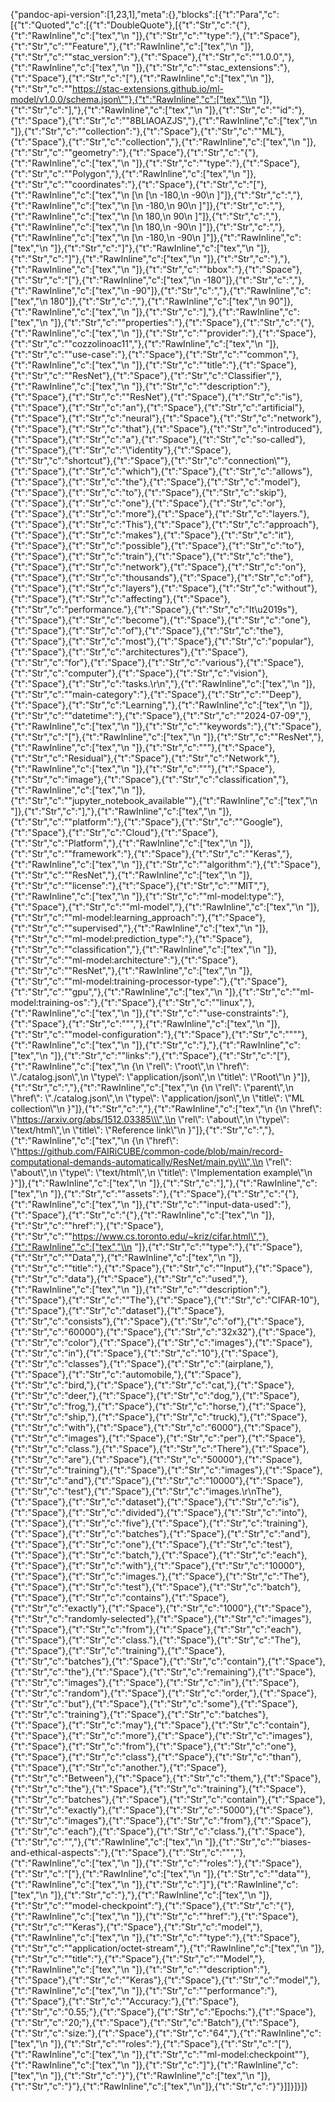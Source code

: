 {"pandoc-api-version":[1,23,1],"meta":{},"blocks":[{"t":"Para","c":[{"t":"Quoted","c":[{"t":"DoubleQuote"},[{"t":"Str","c":"{"},{"t":"RawInline","c":["tex","\\n    "]},{"t":"Str","c":"\"type\":"},{"t":"Space"},{"t":"Str","c":"\"Feature\","},{"t":"RawInline","c":["tex","\\n    "]},{"t":"Str","c":"\"stac_version\":"},{"t":"Space"},{"t":"Str","c":"\"1.0.0\","},{"t":"RawInline","c":["tex","\\n    "]},{"t":"Str","c":"\"stac_extensions\":"},{"t":"Space"},{"t":"Str","c":"["},{"t":"RawInline","c":["tex","\\n        "]},{"t":"Str","c":"\"https://stac-extensions.github.io/ml-model/v1.0.0/schema.json\""},{"t":"RawInline","c":["tex","\\n    "]},{"t":"Str","c":"],"},{"t":"RawInline","c":["tex","\\n    "]},{"t":"Str","c":"\"id\":"},{"t":"Space"},{"t":"Str","c":"\"8BLIAOAZJS\","},{"t":"RawInline","c":["tex","\\n    "]},{"t":"Str","c":"\"collection\":"},{"t":"Space"},{"t":"Str","c":"\"ML"},{"t":"Space"},{"t":"Str","c":"collection\","},{"t":"RawInline","c":["tex","\\n    "]},{"t":"Str","c":"\"geometry\":"},{"t":"Space"},{"t":"Str","c":"{"},{"t":"RawInline","c":["tex","\\n        "]},{"t":"Str","c":"\"type\":"},{"t":"Space"},{"t":"Str","c":"\"Polygon\","},{"t":"RawInline","c":["tex","\\n        "]},{"t":"Str","c":"\"coordinates\":"},{"t":"Space"},{"t":"Str","c":"["},{"t":"RawInline","c":["tex","\\n            [\\n                [\\n                    -180,\\n                    -90\\n                ]"]},{"t":"Str","c":","},{"t":"RawInline","c":["tex","\\n                [\\n                    -180,\\n                    90\\n                ]"]},{"t":"Str","c":","},{"t":"RawInline","c":["tex","\\n                [\\n                    180,\\n                    90\\n                ]"]},{"t":"Str","c":","},{"t":"RawInline","c":["tex","\\n                [\\n                    180,\\n                    -90\\n                ]"]},{"t":"Str","c":","},{"t":"RawInline","c":["tex","\\n                [\\n                    -180,\\n                    -90\\n                ]"]},{"t":"RawInline","c":["tex","\\n            "]},{"t":"Str","c":"]"},{"t":"RawInline","c":["tex","\\n        "]},{"t":"Str","c":"]"},{"t":"RawInline","c":["tex","\\n    "]},{"t":"Str","c":"},"},{"t":"RawInline","c":["tex","\\n    "]},{"t":"Str","c":"\"bbox\":"},{"t":"Space"},{"t":"Str","c":"["},{"t":"RawInline","c":["tex","\\n        -180"]},{"t":"Str","c":","},{"t":"RawInline","c":["tex","\\n        -90"]},{"t":"Str","c":","},{"t":"RawInline","c":["tex","\\n        180"]},{"t":"Str","c":","},{"t":"RawInline","c":["tex","\\n        90"]},{"t":"RawInline","c":["tex","\\n    "]},{"t":"Str","c":"],"},{"t":"RawInline","c":["tex","\\n    "]},{"t":"Str","c":"\"properties\":"},{"t":"Space"},{"t":"Str","c":"{"},{"t":"RawInline","c":["tex","\\n        "]},{"t":"Str","c":"\"provider\":"},{"t":"Space"},{"t":"Str","c":"\"cozzolinoac11\","},{"t":"RawInline","c":["tex","\\n        "]},{"t":"Str","c":"\"use-case\":"},{"t":"Space"},{"t":"Str","c":"\"common\","},{"t":"RawInline","c":["tex","\\n        "]},{"t":"Str","c":"\"title\":"},{"t":"Space"},{"t":"Str","c":"\"ResNet"},{"t":"Space"},{"t":"Str","c":"Classifier\","},{"t":"RawInline","c":["tex","\\n        "]},{"t":"Str","c":"\"description\":"},{"t":"Space"},{"t":"Str","c":"\"ResNet"},{"t":"Space"},{"t":"Str","c":"is"},{"t":"Space"},{"t":"Str","c":"an"},{"t":"Space"},{"t":"Str","c":"artificial"},{"t":"Space"},{"t":"Str","c":"neural"},{"t":"Space"},{"t":"Str","c":"network"},{"t":"Space"},{"t":"Str","c":"that"},{"t":"Space"},{"t":"Str","c":"introduced"},{"t":"Space"},{"t":"Str","c":"a"},{"t":"Space"},{"t":"Str","c":"so-called"},{"t":"Space"},{"t":"Str","c":"\\\"identity"},{"t":"Space"},{"t":"Str","c":"shortcut"},{"t":"Space"},{"t":"Str","c":"connection\\\""},{"t":"Space"},{"t":"Str","c":"which"},{"t":"Space"},{"t":"Str","c":"allows"},{"t":"Space"},{"t":"Str","c":"the"},{"t":"Space"},{"t":"Str","c":"model"},{"t":"Space"},{"t":"Str","c":"to"},{"t":"Space"},{"t":"Str","c":"skip"},{"t":"Space"},{"t":"Str","c":"one"},{"t":"Space"},{"t":"Str","c":"or"},{"t":"Space"},{"t":"Str","c":"more"},{"t":"Space"},{"t":"Str","c":"layers."},{"t":"Space"},{"t":"Str","c":"This"},{"t":"Space"},{"t":"Str","c":"approach"},{"t":"Space"},{"t":"Str","c":"makes"},{"t":"Space"},{"t":"Str","c":"it"},{"t":"Space"},{"t":"Str","c":"possible"},{"t":"Space"},{"t":"Str","c":"to"},{"t":"Space"},{"t":"Str","c":"train"},{"t":"Space"},{"t":"Str","c":"the"},{"t":"Space"},{"t":"Str","c":"network"},{"t":"Space"},{"t":"Str","c":"on"},{"t":"Space"},{"t":"Str","c":"thousands"},{"t":"Space"},{"t":"Str","c":"of"},{"t":"Space"},{"t":"Str","c":"layers"},{"t":"Space"},{"t":"Str","c":"without"},{"t":"Space"},{"t":"Str","c":"affecting"},{"t":"Space"},{"t":"Str","c":"performance."},{"t":"Space"},{"t":"Str","c":"It\\u2019s"},{"t":"Space"},{"t":"Str","c":"become"},{"t":"Space"},{"t":"Str","c":"one"},{"t":"Space"},{"t":"Str","c":"of"},{"t":"Space"},{"t":"Str","c":"the"},{"t":"Space"},{"t":"Str","c":"most"},{"t":"Space"},{"t":"Str","c":"popular"},{"t":"Space"},{"t":"Str","c":"architectures"},{"t":"Space"},{"t":"Str","c":"for"},{"t":"Space"},{"t":"Str","c":"various"},{"t":"Space"},{"t":"Str","c":"computer"},{"t":"Space"},{"t":"Str","c":"vision"},{"t":"Space"},{"t":"Str","c":"tasks.\\r\\n\","},{"t":"RawInline","c":["tex","\\n        "]},{"t":"Str","c":"\"main-category\":"},{"t":"Space"},{"t":"Str","c":"\"Deep"},{"t":"Space"},{"t":"Str","c":"Learning\","},{"t":"RawInline","c":["tex","\\n        "]},{"t":"Str","c":"\"datetime\":"},{"t":"Space"},{"t":"Str","c":"\"2024-07-09\","},{"t":"RawInline","c":["tex","\\n        "]},{"t":"Str","c":"\"keywords\":"},{"t":"Space"},{"t":"Str","c":"["},{"t":"RawInline","c":["tex","\\n            "]},{"t":"Str","c":"\"ResNet\","},{"t":"RawInline","c":["tex","\\n            "]},{"t":"Str","c":"\""},{"t":"Space"},{"t":"Str","c":"Residual"},{"t":"Space"},{"t":"Str","c":"Network\","},{"t":"RawInline","c":["tex","\\n            "]},{"t":"Str","c":"\""},{"t":"Space"},{"t":"Str","c":"image"},{"t":"Space"},{"t":"Str","c":"classification\","},{"t":"RawInline","c":["tex","\\n            "]},{"t":"Str","c":"\"jupyter_notebook_available\""},{"t":"RawInline","c":["tex","\\n        "]},{"t":"Str","c":"],"},{"t":"RawInline","c":["tex","\\n        "]},{"t":"Str","c":"\"platform\":"},{"t":"Space"},{"t":"Str","c":"\"Google"},{"t":"Space"},{"t":"Str","c":"Cloud"},{"t":"Space"},{"t":"Str","c":"Platform\","},{"t":"RawInline","c":["tex","\\n        "]},{"t":"Str","c":"\"framework\":"},{"t":"Space"},{"t":"Str","c":"\"Keras\","},{"t":"RawInline","c":["tex","\\n        "]},{"t":"Str","c":"\"algorithm\":"},{"t":"Space"},{"t":"Str","c":"\"ResNet\","},{"t":"RawInline","c":["tex","\\n        "]},{"t":"Str","c":"\"license\":"},{"t":"Space"},{"t":"Str","c":"\"MIT\","},{"t":"RawInline","c":["tex","\\n        "]},{"t":"Str","c":"\"ml-model:type\":"},{"t":"Space"},{"t":"Str","c":"\"ml-model\","},{"t":"RawInline","c":["tex","\\n        "]},{"t":"Str","c":"\"ml-model:learning_approach\":"},{"t":"Space"},{"t":"Str","c":"\"supervised\","},{"t":"RawInline","c":["tex","\\n        "]},{"t":"Str","c":"\"ml-model:prediction_type\":"},{"t":"Space"},{"t":"Str","c":"\"classification\","},{"t":"RawInline","c":["tex","\\n        "]},{"t":"Str","c":"\"ml-model:architecture\":"},{"t":"Space"},{"t":"Str","c":"\"ResNet\","},{"t":"RawInline","c":["tex","\\n        "]},{"t":"Str","c":"\"ml-model:training-processor-type\":"},{"t":"Space"},{"t":"Str","c":"\"gpu\","},{"t":"RawInline","c":["tex","\\n        "]},{"t":"Str","c":"\"ml-model:training-os\":"},{"t":"Space"},{"t":"Str","c":"\"linux\","},{"t":"RawInline","c":["tex","\\n        "]},{"t":"Str","c":"\"use-constraints\":"},{"t":"Space"},{"t":"Str","c":"\"\","},{"t":"RawInline","c":["tex","\\n        "]},{"t":"Str","c":"\"model-configuration\":"},{"t":"Space"},{"t":"Str","c":"\"\""},{"t":"RawInline","c":["tex","\\n    "]},{"t":"Str","c":"},"},{"t":"RawInline","c":["tex","\\n    "]},{"t":"Str","c":"\"links\":"},{"t":"Space"},{"t":"Str","c":"["},{"t":"RawInline","c":["tex","\\n        {\\n            \\\"rel\\\": \\\"root\\\",\\n            \\\"href\\\": \\\"./catalog.json\\\",\\n            \\\"type\\\": \\\"application/json\\\",\\n            \\\"title\\\": \\\"Root\\\"\\n        }"]},{"t":"Str","c":","},{"t":"RawInline","c":["tex","\\n        {\\n            \\\"rel\\\": \\\"parent\\\",\\n            \\\"href\\\": \\\"./catalog.json\\\",\\n            \\\"type\\\": \\\"application/json\\\",\\n            \\\"title\\\": \\\"ML collection\\\"\\n        }"]},{"t":"Str","c":","},{"t":"RawInline","c":["tex","\\n        {\\n            \\\"href\\\": \\\"https://arxiv.org/abs/1512.03385\\\",\\n            \\\"rel\\\": \\\"about\\\",\\n            \\\"type\\\": \\\"text/html\\\",\\n            \\\"title\\\": \\\"Reference link\\\"\\n        }"]},{"t":"Str","c":","},{"t":"RawInline","c":["tex","\\n        {\\n            \\\"href\\\": \\\"https://github.com/FAIRiCUBE/common-code/blob/main/record-computational-demands-automatically/ResNet/main.py\\\",\\n            \\\"rel\\\": \\\"about\\\",\\n            \\\"type\\\": \\\"text/html\\\",\\n            \\\"title\\\": \\\"Implementation example\\\"\\n        }"]},{"t":"RawInline","c":["tex","\\n    "]},{"t":"Str","c":"],"},{"t":"RawInline","c":["tex","\\n    "]},{"t":"Str","c":"\"assets\":"},{"t":"Space"},{"t":"Str","c":"{"},{"t":"RawInline","c":["tex","\\n        "]},{"t":"Str","c":"\"input-data-used\":"},{"t":"Space"},{"t":"Str","c":"{"},{"t":"RawInline","c":["tex","\\n            "]},{"t":"Str","c":"\"href\":"},{"t":"Space"},{"t":"Str","c":"\"https://www.cs.toronto.edu/~kriz/cifar.html\","},{"t":"RawInline","c":["tex","\\n            "]},{"t":"Str","c":"\"type\":"},{"t":"Space"},{"t":"Str","c":"\"Data\","},{"t":"RawInline","c":["tex","\\n            "]},{"t":"Str","c":"\"title\":"},{"t":"Space"},{"t":"Str","c":"\"Input"},{"t":"Space"},{"t":"Str","c":"data"},{"t":"Space"},{"t":"Str","c":"used\","},{"t":"RawInline","c":["tex","\\n            "]},{"t":"Str","c":"\"description\":"},{"t":"Space"},{"t":"Str","c":"\"The"},{"t":"Space"},{"t":"Str","c":"CIFAR-10"},{"t":"Space"},{"t":"Str","c":"dataset"},{"t":"Space"},{"t":"Str","c":"consists"},{"t":"Space"},{"t":"Str","c":"of"},{"t":"Space"},{"t":"Str","c":"60000"},{"t":"Space"},{"t":"Str","c":"32x32"},{"t":"Space"},{"t":"Str","c":"color"},{"t":"Space"},{"t":"Str","c":"images"},{"t":"Space"},{"t":"Str","c":"in"},{"t":"Space"},{"t":"Str","c":"10"},{"t":"Space"},{"t":"Str","c":"classes"},{"t":"Space"},{"t":"Str","c":"(airplane,"},{"t":"Space"},{"t":"Str","c":"automobile,"},{"t":"Space"},{"t":"Str","c":"bird,"},{"t":"Space"},{"t":"Str","c":"cat,"},{"t":"Space"},{"t":"Str","c":"deer,"},{"t":"Space"},{"t":"Str","c":"dog,"},{"t":"Space"},{"t":"Str","c":"frog,"},{"t":"Space"},{"t":"Str","c":"horse,"},{"t":"Space"},{"t":"Str","c":"ship,"},{"t":"Space"},{"t":"Str","c":"truck),"},{"t":"Space"},{"t":"Str","c":"with"},{"t":"Space"},{"t":"Str","c":"6000"},{"t":"Space"},{"t":"Str","c":"images"},{"t":"Space"},{"t":"Str","c":"per"},{"t":"Space"},{"t":"Str","c":"class."},{"t":"Space"},{"t":"Str","c":"There"},{"t":"Space"},{"t":"Str","c":"are"},{"t":"Space"},{"t":"Str","c":"50000"},{"t":"Space"},{"t":"Str","c":"training"},{"t":"Space"},{"t":"Str","c":"images"},{"t":"Space"},{"t":"Str","c":"and"},{"t":"Space"},{"t":"Str","c":"10000"},{"t":"Space"},{"t":"Str","c":"test"},{"t":"Space"},{"t":"Str","c":"images.\\r\\nThe"},{"t":"Space"},{"t":"Str","c":"dataset"},{"t":"Space"},{"t":"Str","c":"is"},{"t":"Space"},{"t":"Str","c":"divided"},{"t":"Space"},{"t":"Str","c":"into"},{"t":"Space"},{"t":"Str","c":"five"},{"t":"Space"},{"t":"Str","c":"training"},{"t":"Space"},{"t":"Str","c":"batches"},{"t":"Space"},{"t":"Str","c":"and"},{"t":"Space"},{"t":"Str","c":"one"},{"t":"Space"},{"t":"Str","c":"test"},{"t":"Space"},{"t":"Str","c":"batch,"},{"t":"Space"},{"t":"Str","c":"each"},{"t":"Space"},{"t":"Str","c":"with"},{"t":"Space"},{"t":"Str","c":"10000"},{"t":"Space"},{"t":"Str","c":"images."},{"t":"Space"},{"t":"Str","c":"The"},{"t":"Space"},{"t":"Str","c":"test"},{"t":"Space"},{"t":"Str","c":"batch"},{"t":"Space"},{"t":"Str","c":"contains"},{"t":"Space"},{"t":"Str","c":"exactly"},{"t":"Space"},{"t":"Str","c":"1000"},{"t":"Space"},{"t":"Str","c":"randomly-selected"},{"t":"Space"},{"t":"Str","c":"images"},{"t":"Space"},{"t":"Str","c":"from"},{"t":"Space"},{"t":"Str","c":"each"},{"t":"Space"},{"t":"Str","c":"class."},{"t":"Space"},{"t":"Str","c":"The"},{"t":"Space"},{"t":"Str","c":"training"},{"t":"Space"},{"t":"Str","c":"batches"},{"t":"Space"},{"t":"Str","c":"contain"},{"t":"Space"},{"t":"Str","c":"the"},{"t":"Space"},{"t":"Str","c":"remaining"},{"t":"Space"},{"t":"Str","c":"images"},{"t":"Space"},{"t":"Str","c":"in"},{"t":"Space"},{"t":"Str","c":"random"},{"t":"Space"},{"t":"Str","c":"order,"},{"t":"Space"},{"t":"Str","c":"but"},{"t":"Space"},{"t":"Str","c":"some"},{"t":"Space"},{"t":"Str","c":"training"},{"t":"Space"},{"t":"Str","c":"batches"},{"t":"Space"},{"t":"Str","c":"may"},{"t":"Space"},{"t":"Str","c":"contain"},{"t":"Space"},{"t":"Str","c":"more"},{"t":"Space"},{"t":"Str","c":"images"},{"t":"Space"},{"t":"Str","c":"from"},{"t":"Space"},{"t":"Str","c":"one"},{"t":"Space"},{"t":"Str","c":"class"},{"t":"Space"},{"t":"Str","c":"than"},{"t":"Space"},{"t":"Str","c":"another."},{"t":"Space"},{"t":"Str","c":"Between"},{"t":"Space"},{"t":"Str","c":"them,"},{"t":"Space"},{"t":"Str","c":"the"},{"t":"Space"},{"t":"Str","c":"training"},{"t":"Space"},{"t":"Str","c":"batches"},{"t":"Space"},{"t":"Str","c":"contain"},{"t":"Space"},{"t":"Str","c":"exactly"},{"t":"Space"},{"t":"Str","c":"5000"},{"t":"Space"},{"t":"Str","c":"images"},{"t":"Space"},{"t":"Str","c":"from"},{"t":"Space"},{"t":"Str","c":"each"},{"t":"Space"},{"t":"Str","c":"class."},{"t":"Space"},{"t":"Str","c":"\","},{"t":"RawInline","c":["tex","\\n            "]},{"t":"Str","c":"\"biases-and-ethical-aspects\":"},{"t":"Space"},{"t":"Str","c":"\"\","},{"t":"RawInline","c":["tex","\\n            "]},{"t":"Str","c":"\"roles\":"},{"t":"Space"},{"t":"Str","c":"["},{"t":"RawInline","c":["tex","\\n                "]},{"t":"Str","c":"\"data\""},{"t":"RawInline","c":["tex","\\n            "]},{"t":"Str","c":"]"},{"t":"RawInline","c":["tex","\\n        "]},{"t":"Str","c":"},"},{"t":"RawInline","c":["tex","\\n        "]},{"t":"Str","c":"\"model-checkpoint\":"},{"t":"Space"},{"t":"Str","c":"{"},{"t":"RawInline","c":["tex","\\n            "]},{"t":"Str","c":"\"href\":"},{"t":"Space"},{"t":"Str","c":"\"Keras"},{"t":"Space"},{"t":"Str","c":"model\","},{"t":"RawInline","c":["tex","\\n            "]},{"t":"Str","c":"\"type\":"},{"t":"Space"},{"t":"Str","c":"\"application/octet-stream\","},{"t":"RawInline","c":["tex","\\n            "]},{"t":"Str","c":"\"title\":"},{"t":"Space"},{"t":"Str","c":"\"Model\","},{"t":"RawInline","c":["tex","\\n            "]},{"t":"Str","c":"\"description\":"},{"t":"Space"},{"t":"Str","c":"\"Keras"},{"t":"Space"},{"t":"Str","c":"model\","},{"t":"RawInline","c":["tex","\\n            "]},{"t":"Str","c":"\"performance\":"},{"t":"Space"},{"t":"Str","c":"\"Accuracy:"},{"t":"Space"},{"t":"Str","c":"0.55;"},{"t":"Space"},{"t":"Str","c":"Epochs:"},{"t":"Space"},{"t":"Str","c":"20;"},{"t":"Space"},{"t":"Str","c":"Batch"},{"t":"Space"},{"t":"Str","c":"size:"},{"t":"Space"},{"t":"Str","c":"64\","},{"t":"RawInline","c":["tex","\\n            "]},{"t":"Str","c":"\"roles\":"},{"t":"Space"},{"t":"Str","c":"["},{"t":"RawInline","c":["tex","\\n                "]},{"t":"Str","c":"\"ml-model:checkpoint\""},{"t":"RawInline","c":["tex","\\n            "]},{"t":"Str","c":"]"},{"t":"RawInline","c":["tex","\\n        "]},{"t":"Str","c":"}"},{"t":"RawInline","c":["tex","\\n    "]},{"t":"Str","c":"}"},{"t":"RawInline","c":["tex","\\n"]},{"t":"Str","c":"}"}]]}]}]}
